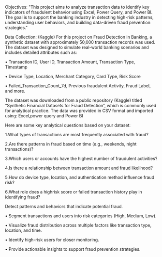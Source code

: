 Objectives:
"This project aims to analyze transaction data to identify key indicators of fraudulent behavior using Excel, Power Query, and Power BI. The goal is to support the banking industry in detecting high-risk patterns, understanding user behaviors, and building data-driven fraud prevention strategies."
 
Data Collection: (Kaggle)
For this project on Fraud Detection in Banking, a synthetic dataset with approximately 50,000 transaction records was used. The dataset was designed to simulate real-world banking scenarios and includes detailed attributes such as:

•	Transaction ID, User ID, Transaction Amount, Transaction Type, Timestamp

•	Device Type, Location, Merchant Category, Card Type, Risk Score

•	Failed_Transaction_Count_7d, Previous fraudulent Activity, Fraud Label, and more.

The dataset was downloaded from a public repository (Kaggle) titled “Synthetic Financial Datasets for Fraud Detection”, which is commonly used for analytical practice.
The data was provided in CSV format and imported using:
Excel,power query and Power BI

Here are some key analytical questions based on your dataset:

1.What types of transactions are most frequently associated with fraud?

2.Are there patterns in fraud based on time (e.g., weekends, night transactions)?

3.Which users or accounts have the highest number of fraudulent activities?

4.Is there a relationship between transaction amount and fraud likelihood?

5.How do device type, location, and authentication method influence fraud risk?

6.What role does a highrisk score or failed transaction history play in identifying fraud?

Detect patterns and behaviors that indicate potential fraud.

•	Segment transactions and users into risk categories (High, Medium, Low).

•	Visualize fraud distribution across multiple factors like transaction type, location, and time.

•	Identify high-risk users for closer monitoring.

•	Provide actionable insights to support fraud prevention strategies.
